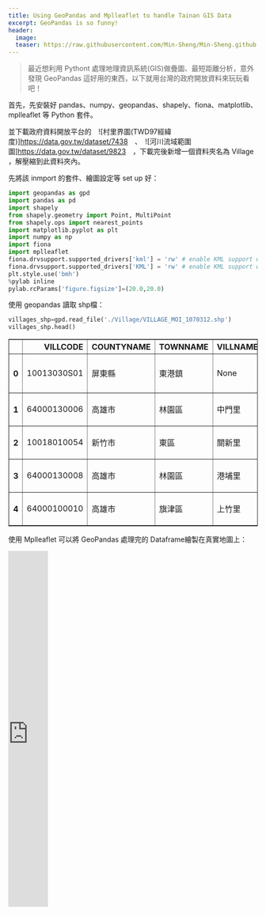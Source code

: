 ```yaml
---
title: Using GeoPandas and Mplleaflet to handle Tainan GIS Data
excerpt: GeoPandas is so funny!
header:
  image: 
  teaser: https://raw.githubusercontent.com/Min-Sheng/Min-Sheng.github.io/master/_current_projects/images/tainan_villages&river_observs.png
---
```

> 最近想利用 Pythont 處理地理資訊系統(GIS)做疊圖、最短距離分析，意外發現 GeoPandas 這好用的東西，以下就用台灣的政府開放資料來玩玩看吧！

首先，先安裝好 pandas、numpy、geopandas、shapely、fiona、matplotlib、mplleaflet 等 Python 套件。

並下載政府資料開放平台的　![村里界圖(TWD97經緯度)]<https://data.gov.tw/dataset/7438>　、　![河川流域範圍圖]<https://data.gov.tw/dataset/9823>　，下載完後新增一個資料夾名為 Village ，解壓縮到此資料夾內。

先將該 inmport 的套件、繪圖設定等 set up 好：

```python
import geopandas as gpd
import pandas as pd
import shapely
from shapely.geometry import Point, MultiPoint
from shapely.ops import nearest_points
import matplotlib.pyplot as plt
import numpy as np
import fiona
import mplleaflet
fiona.drvsupport.supported_drivers['kml'] = 'rw' # enable KML support which is disabled by default
fiona.drvsupport.supported_drivers['KML'] = 'rw' # enable KML support which is disabled by default
plt.style.use('bmh')
%pylab inline
pylab.rcParams['figure.figsize']=(20.0,20.0)
```
使用 geopandas 讀取 shp檔：
```python
villages_shp=gpd.read_file('./Village/VILLAGE_MOI_1070312.shp')
villages_shp.head()
```
<div>
<style scoped="">
    .dataframe tbody tr th:only-of-type {
        vertical-align: middle;
    }

    .dataframe tbody tr th {
        vertical-align: top;
    }

    .dataframe thead th {
        text-align: right;
    }
</style>
<table border="1" class="dataframe">
  <thead>
    <tr style="text-align: right;">
      <th></th>
      <th>VILLCODE</th>
      <th>COUNTYNAME</th>
      <th>TOWNNAME</th>
      <th>VILLNAME</th>
      <th>VILLENG</th>
      <th>COUNTYID</th>
      <th>COUNTYCODE</th>
      <th>TOWNID</th>
      <th>TOWNCODE</th>
      <th>NOTE</th>
      <th>geometry</th>
    </tr>
  </thead>
  <tbody>
    <tr>
      <th>0</th>
      <td>10013030S01</td>
      <td>屏東縣</td>
      <td>東港鎮</td>
      <td>None</td>
      <td>None</td>
      <td>T</td>
      <td>10013</td>
      <td>T03</td>
      <td>10013030</td>
      <td>未編定村里</td>
      <td>POLYGON ((120.4805919500001 22.42686214900004,...</td>
    </tr>
    <tr>
      <th>1</th>
      <td>64000130006</td>
      <td>高雄市</td>
      <td>林園區</td>
      <td>中門里</td>
      <td>Zhongmen Vil.</td>
      <td>E</td>
      <td>64000</td>
      <td>E13</td>
      <td>64000130</td>
      <td>None</td>
      <td>POLYGON ((120.3677206890001 22.49564452100009,...</td>
    </tr>
    <tr>
      <th>2</th>
      <td>10018010054</td>
      <td>新竹市</td>
      <td>東區</td>
      <td>關新里</td>
      <td>Guanxin  Vil.</td>
      <td>O</td>
      <td>10018</td>
      <td>O01</td>
      <td>10018010</td>
      <td>None</td>
      <td>POLYGON ((121.0216527890001 24.78572117700008,...</td>
    </tr>
    <tr>
      <th>3</th>
      <td>64000130008</td>
      <td>高雄市</td>
      <td>林園區</td>
      <td>港埔里</td>
      <td>Gangpu Vil.</td>
      <td>E</td>
      <td>64000</td>
      <td>E13</td>
      <td>64000130</td>
      <td>None</td>
      <td>POLYGON ((120.3732513370001 22.49123186400004,...</td>
    </tr>
    <tr>
      <th>4</th>
      <td>64000100010</td>
      <td>高雄市</td>
      <td>旗津區</td>
      <td>上竹里</td>
      <td>Shangzhu Vil.</td>
      <td>E</td>
      <td>64000</td>
      <td>E10</td>
      <td>64000100</td>
      <td>None</td>
      <td>POLYGON ((120.2897623490001 22.57316931000008,...</td>
    </tr>
  </tbody>
</table>
</div>



使用 Mplleaflet 可以將 GeoPandas 處理完的 Dataframe繪製在真實地圖上：

<iframe src="https://hmvmgga3dvbaxrnyqrms9g-on.drv.tw/intelcityfile/village/map/_map.html" width="80" height="720" frameborder="0" scrolling="no"></iframe>

